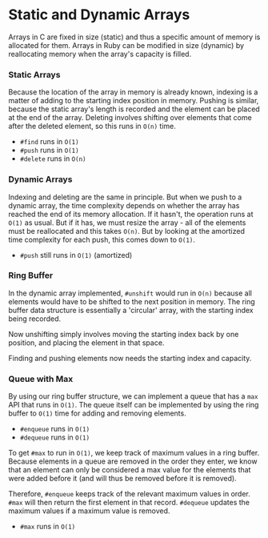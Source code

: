 # Static and Dynamic Arrays

Arrays in C are fixed in size (static) and thus a specific amount of memory is allocated for them. Arrays in Ruby can be modified in size (dynamic) by reallocating memory when the array's capacity is filled.

### Static Arrays
Because the location of the array in memory is already known, indexing is a matter of adding to the starting index position in memory. Pushing is similar, because the static array's length is recorded and the element can be placed at the end of the array. Deleting involves shifting over elements that come after the deleted element, so this runs in `O(n)` time.
* `#find` runs in `O(1)`
* `#push` runs in `O(1)`
* `#delete` runs in `O(n)`

### Dynamic Arrays
Indexing and deleting are the same in principle. But when we push to a dynamic array, the time complexity depends on whether the array has reached the end of its memory allocation. If it hasn't, the operation runs at `O(1)` as usual. But if it has, we must resize the array - all of the elements must be reallocated and this takes `O(n)`. But by looking at the amortized time complexity for each push, this comes down to `O(1)`.
* `#push` still runs in `O(1)` (amortized)

### Ring Buffer
In the dynamic array implemented, `#unshift` would run in `O(n)` because all elements would have to be shifted to the next position in memory. The ring buffer data structure is essentially a 'circular' array, with the starting index being recorded.

Now unshifting simply involves moving the starting index back by one position, and placing the element in that space.

Finding and pushing elements now needs the starting index and capacity.

### Queue with Max
By using our ring buffer structure, we can implement a queue that has a `max` API that runs in `O(1)`. The queue itself can be implemented by using the ring buffer to `O(1)` time for adding and removing elements.
* `#enqueue` runs in `O(1)`
* `#dequeue` runs in `O(1)`

To get `#max` to run in `O(1)`, we keep track of maximum values in a ring buffer. Because elements in a queue are removed in the order they enter, we know that an element can only be considered a max value for the elements that were added before it (and will thus be removed before it is removed).

Therefore, `#enqueue` keeps track of the relevant maximum values in order. `#max` will then return the first element in that record. `#dequeue` updates the maximum values if a maximum value is removed.
* `#max` runs in `O(1)`
